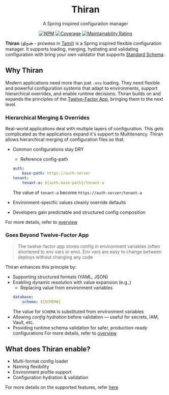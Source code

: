 <h1 style="text-align: center">
    <br />
    Thiran
</h1>
<p style="text-align: center">
    A Spring inspired configuration manager
</p>
<div style="text-align: center">

[![NPM](https://img.shields.io/npm/v/thiran)](https://www.npmjs.com/package/thiran) [![Coverage](https://sonarcloud.io/api/project_badges/measure?project=thiran&metric=coverage)](https://sonarcloud.io/summary/overall?id=thiran&branch=main) [![Maintainability Rating](https://sonarcloud.io/api/project_badges/measure?project=thiran&metric=sqale_rating)](https://sonarcloud.io/summary/new_code?id=thiran)

</div>

**Thiran** (திறன் - prowess in [Tamil](https://en.wikipedia.org/wiki/Tamil_language)) is a Spring inspired flexible configuration manager.
It supports loading, merging, hydrating and validating configuration with bring your own validator that supports [Standard Schema](https://standardschema.dev/).

## Why Thiran

Modern applications need more than just `.env` loading. They need flexible and powerful configuration systems that adapt to environments, support hierarchical overrides, and enable runtime decisions. Thiran builds on and expands the principles of the [Twelve-Factor App](https://12factor.net/config), bringing them to the next level.

### Hierarchical Merging & Overrides

Real-world applications deal with multiple layers of configuration. This gets complicated as the applications expand it's support to Multitenancy. Thiran allows hierarchical merging of configuration files so that:

- Common configurations stay DRY
    - Reference config-path
    ```yaml
    auth:
        base-path: https://auth-server
    tenant:
        tenant-a: ${auth.base-path}/tenant-a 
    ```
    The value of `tenant-a` become `https://auth-server/tenant-a`

- Environment-specific values cleanly override defaults
- Developers gain predictable and structured config composition

For more details, refer to [overview](./docs/OVERVIEW.md)

### Goes Beyond Twelve-Factor App

> The twelve-factor app stores config in environment variables (often shortened to env vars or env). Env vars are easy to change between deploys without changing any code

Thiran enhances this principle by:

- Supporting structured formats (YAML, JSON)
- Enabling dynamic resolution with value expansion (e.g.,) 
    - Replacing value from environment variables
    ```yaml
    database:
        schema: ${SCHEMA}
    ```
    The value for `SCHEMA` is substituted from environment variables
- Allowing *config hydration* before validation — useful for secrets, IAM, Vault, etc.
- Providing runtime schema validation for safer, production-ready configurations
For more details, refer to [overview](./docs/OVERVIEW.md)


## What does Thiran enable?

- Multi-format config loader  
- Naming flexibility
- Environment profile support
- Configuration hydration & validation

For more details on the supported features, refer [here](./docs/FEATURES.md)

